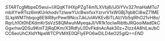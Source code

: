 $START$cgMbpeD5wui+iiXQqKTiHXpPZgT4m1LXVbj6/iJ0iYVv327maHaMTu7mbXYwRTsz6imKUrkhodvTzlwwYUcBwxfxxYzrvrV1xWGBj7qb8Ci8wZ71MESLkpWMThbqog6E9iR8yrPewI9Ncx7JklJvIAVKEvBiTLAl//Vb5qIRhO21vH8o/RqrLh1Ot0hEKdmKrSsVzS8QMwuhMyeqaJI/VR1k1ocIwRibtbJRQooiMadDkCGgxrhwQDSu9KmT2jRqDKm/X3RdfyL0DvFkdnAcAak30z+Ztzz4A8hlLwJbCCC6eoUhCXldYNpeWTCPVMXE0QFlyEPO6wDiLD4eO25glQ==$END$